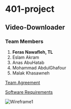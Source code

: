 # 401-project
## Video-Downloader
### Team Members
1. **Feras Nawafleh, TL**
2. Eslam Akram
3. Anas AbuHatab
4. Mohammad AbdulGhafour
5. Malak Khasawneh

[Team Agreement](https://github.com/amman-401-python/401-project/blob/main/TeamAgreement.md)

[Software Requirements](https://github.com/PYTHON-NERDWARES/Video-Downloader/blob/main/Requirements.md)

![Wireframe1]('assets/Wireframe1.jpg')

